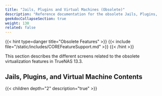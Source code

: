 ```yaml
---
title: "Jails, Plugins and Virtual Machines (Obsolete)"
description: "Reference documentation for the obsolete Jails, Plugins, and Virtual Machines screens."
geekdocCollapseSection: true
weight: 130
related: false
---
```


{{< hint type=danger title="Obsolete Features" >}}
{{< include file="/static/includes/COREFeatureSupport.md" >}}
{{< /hint >}}

This section describes the different screens related to the obsolete virtualization features in TrueNAS 13.3.

<div class="noprint">

## Jails, Plugins, and Virtual Machine Contents

{{< children depth="2" description="true" >}}

</div>
